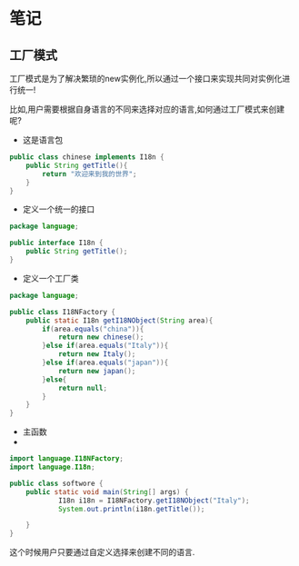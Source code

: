 # 笔记
## 工厂模式

工厂模式是为了解决繁琐的new实例化,所以通过一个接口来实现共同对实例化进行统一!

比如,用户需要根据自身语言的不同来选择对应的语言,如何通过工厂模式来创建呢?

- 这是语言包
```java
public class chinese implements I18n {
    public String getTitle(){
        return "欢迎来到我的世界";
    }
}
```

- 定义一个统一的接口
```java
package language;

public interface I18n {
    public String getTitle();
}
```

- 定义一个工厂类
```Java
package language;

public class I18NFactory {
    public static I18n getI18NObject(String area){
        if(area.equals("china")){
            return new chinese();
        }else if(area.equals("Italy")){
            return new Italy();
        }else if(area.equals("japan")){
            return new japan();
        }else{
            return null;
        }
    }
}
```
- 主函数
- 
```java
import language.I18NFactory;
import language.I18n;

public class softwore {
    public static void main(String[] args) {
            I18n i18n = I18NFactory.getI18NObject("Italy");
            System.out.println(i18n.getTitle());

    }
}

```

这个时候用户只要通过自定义选择来创建不同的语言.